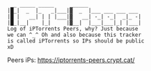 ```
 __ _____ _____     ______                 
|█_|  _  |_   _|___|▓  _  |___ ___ ___ ___ 
|█ |   __| | | |___|▓   __| -_| -_|  _|_ -|
|█_|__|    |_|     |▓__|  |___|___|_| |___|
Log of iPTorrents Peers, why? Just because 
we can ^_^ Oh and also because this tracker 
is called iPTorrents so IPs should be public
xD
```

Peers iPs: https://iptorrents-peers.crypt.cat/
